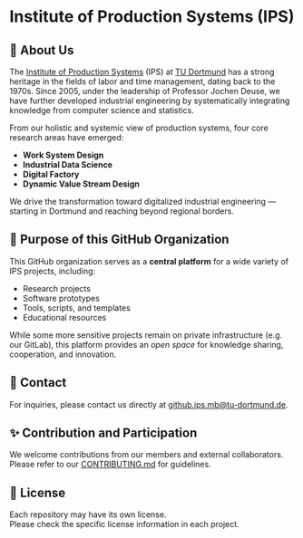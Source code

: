# Institute of Production Systems (IPS)

## 👋 About Us
The [Institute of Production Systems](https://ips.mb.tu-dortmund.de/) (IPS) at [TU Dortmund](https://www.tu-dortmund.de/) has a strong heritage in the fields of labor and time management, dating back to the 1970s. Since 2005, under the leadership of Professor Jochen Deuse, we have further developed industrial engineering by systematically integrating knowledge from computer science and statistics.

From our holistic and systemic view of production systems, four core research areas have emerged:
- **Work System Design**
- **Industrial Data Science**
- **Digital Factory**
- **Dynamic Value Stream Design**

We drive the transformation toward digitalized industrial engineering — starting in Dortmund and reaching beyond regional borders.  

## 🥅 Purpose of this GitHub Organization
This GitHub organization serves as a **central platform** for a wide variety of IPS projects, including:
- Research projects
- Software prototypes
- Tools, scripts, and templates
- Educational resources

While some more sensitive projects remain on private infrastructure (e.g. our GitLab), this platform provides an *open space* for knowledge sharing, cooperation, and innovation.

## 📧 Contact
For inquiries, please contact us directly at [github.ips.mb@tu-dortmund.de](github.ips.mb@tu-dortmund.de).

## ✨ Contribution and Participation
We welcome contributions from our members and external collaborators.  
Please refer to our [CONTRIBUTING.md](CONTRIBUTING.md) for guidelines.

## 📄 License
Each repository may have its own license.  
Please check the specific license information in each project.
